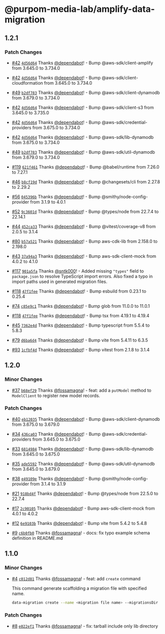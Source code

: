 # @purpom-media-lab/amplify-data-migration

## 1.2.1

### Patch Changes

- [#42](https://github.com/purpom-media-lab/amplify-data-migration/pull/42) [`4d56d64`](https://github.com/purpom-media-lab/amplify-data-migration/commit/4d56d64b72e3a54ad784a2e903bedabb116c51fa) Thanks [@dependabot](https://github.com/apps/dependabot)! - Bump @aws-sdk/client-amplify from 3.645.0 to 3.734.0

- [#42](https://github.com/purpom-media-lab/amplify-data-migration/pull/42) [`4d56d64`](https://github.com/purpom-media-lab/amplify-data-migration/commit/4d56d64b72e3a54ad784a2e903bedabb116c51fa) Thanks [@dependabot](https://github.com/apps/dependabot)! - Bump @aws-sdk/client-cloudformation from 3.645.0 to 3.734.0

- [#49](https://github.com/purpom-media-lab/amplify-data-migration/pull/49) [`b2df783`](https://github.com/purpom-media-lab/amplify-data-migration/commit/b2df7831fe468205ca40222edf95f7ab19c91952) Thanks [@dependabot](https://github.com/apps/dependabot)! - Bump @aws-sdk/client-dynamodb from 3.679.0 to 3.734.0

- [#42](https://github.com/purpom-media-lab/amplify-data-migration/pull/42) [`4d56d64`](https://github.com/purpom-media-lab/amplify-data-migration/commit/4d56d64b72e3a54ad784a2e903bedabb116c51fa) Thanks [@dependabot](https://github.com/apps/dependabot)! - Bump @aws-sdk/client-s3 from 3.645.0 to 3.735.0

- [#42](https://github.com/purpom-media-lab/amplify-data-migration/pull/42) [`4d56d64`](https://github.com/purpom-media-lab/amplify-data-migration/commit/4d56d64b72e3a54ad784a2e903bedabb116c51fa) Thanks [@dependabot](https://github.com/apps/dependabot)! - Bump @aws-sdk/credential-providers from 3.675.0 to 3.734.0

- [#42](https://github.com/purpom-media-lab/amplify-data-migration/pull/42) [`4d56d64`](https://github.com/purpom-media-lab/amplify-data-migration/commit/4d56d64b72e3a54ad784a2e903bedabb116c51fa) Thanks [@dependabot](https://github.com/apps/dependabot)! - Bump @aws-sdk/lib-dynamodb from 3.675.0 to 3.734.0

- [#49](https://github.com/purpom-media-lab/amplify-data-migration/pull/49) [`b2df783`](https://github.com/purpom-media-lab/amplify-data-migration/commit/b2df7831fe468205ca40222edf95f7ab19c91952) Thanks [@dependabot](https://github.com/apps/dependabot)! - Bump @aws-sdk/util-dynamodb from 3.679.0 to 3.734.0

- [#119](https://github.com/purpom-media-lab/amplify-data-migration/pull/119) [`621f461`](https://github.com/purpom-media-lab/amplify-data-migration/commit/621f461618afb2984984c93a01b2db4ad7ee3233) Thanks [@dependabot](https://github.com/apps/dependabot)! - Bump @babel/runtime from 7.26.0 to 7.27.1

- [#46](https://github.com/purpom-media-lab/amplify-data-migration/pull/46) [`b8cf19d`](https://github.com/purpom-media-lab/amplify-data-migration/commit/b8cf19d84e3dd46a4b6511b0304a7b0510b2a43f) Thanks [@dependabot](https://github.com/apps/dependabot)! - Bump @changesets/cli from 2.27.8 to 2.29.2

- [#56](https://github.com/purpom-media-lab/amplify-data-migration/pull/56) [`045396b`](https://github.com/purpom-media-lab/amplify-data-migration/commit/045396b92c03d06ec4c0a4c3e0cc6e853b1aecdd) Thanks [@dependabot](https://github.com/apps/dependabot)! - Bump @smithy/node-config-provider from 3.1.9 to 4.0.1

- [#52](https://github.com/purpom-media-lab/amplify-data-migration/pull/52) [`9c3601d`](https://github.com/purpom-media-lab/amplify-data-migration/commit/9c3601ddc69b5e3c3aaf4bf45826f361682f7595) Thanks [@dependabot](https://github.com/apps/dependabot)! - Bump @types/node from 22.7.4 to 22.14.1

- [#44](https://github.com/purpom-media-lab/amplify-data-migration/pull/44) [`452ca33`](https://github.com/purpom-media-lab/amplify-data-migration/commit/452ca333eabd9a2a282ba015b37dd6725e040e6c) Thanks [@dependabot](https://github.com/apps/dependabot)! - Bump @vitest/coverage-v8 from 2.0.5 to 3.1.4

- [#80](https://github.com/purpom-media-lab/amplify-data-migration/pull/80) [`b57a521`](https://github.com/purpom-media-lab/amplify-data-migration/commit/b57a5219244536df4d25eba8cd7cf5257f52eda3) Thanks [@dependabot](https://github.com/apps/dependabot)! - Bump aws-cdk-lib from 2.158.0 to 2.198.0

- [#43](https://github.com/purpom-media-lab/amplify-data-migration/pull/43) [`37a94a3`](https://github.com/purpom-media-lab/amplify-data-migration/commit/37a94a3d859cab04a03b4022a439fd62a3c196c8) Thanks [@dependabot](https://github.com/apps/dependabot)! - Bump aws-sdk-client-mock from 4.0.2 to 4.1.0

- [#117](https://github.com/purpom-media-lab/amplify-data-migration/pull/117) [`901a5fa`](https://github.com/purpom-media-lab/amplify-data-migration/commit/901a5fafdfdf9e5897533606564cc73f74c7d63d) Thanks [@sntk000](https://github.com/sntk000)! - Added missing `"types"` field to `package.json` to resolve TypeScript import errors. Also fixed a typo in import paths used in generated migration files.

- [#118](https://github.com/purpom-media-lab/amplify-data-migration/pull/118) [`47f1fee`](https://github.com/purpom-media-lab/amplify-data-migration/commit/47f1fee7fa8a22bbd43e87eeac800b1186cd4f71) Thanks [@dependabot](https://github.com/apps/dependabot)! - Bump esbuild from 0.23.1 to 0.25.4

- [#74](https://github.com/purpom-media-lab/amplify-data-migration/pull/74) [`c85e9c1`](https://github.com/purpom-media-lab/amplify-data-migration/commit/c85e9c1295bae5eb4089c514bbc215b77c90f813) Thanks [@dependabot](https://github.com/apps/dependabot)! - Bump glob from 11.0.0 to 11.0.1

- [#118](https://github.com/purpom-media-lab/amplify-data-migration/pull/118) [`47f1fee`](https://github.com/purpom-media-lab/amplify-data-migration/commit/47f1fee7fa8a22bbd43e87eeac800b1186cd4f71) Thanks [@dependabot](https://github.com/apps/dependabot)! - Bump tsx from 4.19.1 to 4.19.4

- [#45](https://github.com/purpom-media-lab/amplify-data-migration/pull/45) [`7362e4d`](https://github.com/purpom-media-lab/amplify-data-migration/commit/7362e4d7f997671d2884b7551d4e819b12c085bc) Thanks [@dependabot](https://github.com/apps/dependabot)! - Bump typescript from 5.5.4 to 5.8.3

- [#79](https://github.com/purpom-media-lab/amplify-data-migration/pull/79) [`d6ba6d4`](https://github.com/purpom-media-lab/amplify-data-migration/commit/d6ba6d4d2ccad36fef64984e94734d7ad59d398a) Thanks [@dependabot](https://github.com/apps/dependabot)! - Bump vite from 5.4.11 to 6.3.5

- [#93](https://github.com/purpom-media-lab/amplify-data-migration/pull/93) [`1cfbf4d`](https://github.com/purpom-media-lab/amplify-data-migration/commit/1cfbf4ddba61e6bc940f10d6ece3461789991107) Thanks [@dependabot](https://github.com/apps/dependabot)! - Bump vitest from 2.1.8 to 3.1.4

## 1.2.0

### Minor Changes

- [#37](https://github.com/purpom-media-lab/amplify-data-migration/pull/37) [`b68ef29`](https://github.com/purpom-media-lab/amplify-data-migration/commit/b68ef29f4d2cb09d7c098ed810e4dc0029533d6b) Thanks [@fossamagna](https://github.com/fossamagna)! - feat: add a `putModel` method to `ModelClient` to register new model records.

### Patch Changes

- [#40](https://github.com/purpom-media-lab/amplify-data-migration/pull/40) [`eb12035`](https://github.com/purpom-media-lab/amplify-data-migration/commit/eb120351108bb1219c88eab85135124c90c18185) Thanks [@dependabot](https://github.com/apps/dependabot)! - Bump @aws-sdk/client-dynamodb from 3.675.0 to 3.679.0

- [#34](https://github.com/purpom-media-lab/amplify-data-migration/pull/34) [`436ca03`](https://github.com/purpom-media-lab/amplify-data-migration/commit/436ca03b117d9ba2b50313a83cc5911d18ef791d) Thanks [@dependabot](https://github.com/apps/dependabot)! - Bump @aws-sdk/credential-providers from 3.645.0 to 3.675.0

- [#33](https://github.com/purpom-media-lab/amplify-data-migration/pull/33) [`6814984`](https://github.com/purpom-media-lab/amplify-data-migration/commit/681498471ec8e2ee514f9428c761ab80236003de) Thanks [@dependabot](https://github.com/apps/dependabot)! - Bump @aws-sdk/lib-dynamodb from 3.645.0 to 3.675.0

- [#35](https://github.com/purpom-media-lab/amplify-data-migration/pull/35) [`ade5592`](https://github.com/purpom-media-lab/amplify-data-migration/commit/ade5592bc39e86329bcecbfc3fdff6a864cf33ec) Thanks [@dependabot](https://github.com/apps/dependabot)! - Bump @aws-sdk/util-dynamodb from 3.645.0 to 3.679.0

- [#38](https://github.com/purpom-media-lab/amplify-data-migration/pull/38) [`e49109e`](https://github.com/purpom-media-lab/amplify-data-migration/commit/e49109e18e1df9cb62b6fa089d3f574662243814) Thanks [@dependabot](https://github.com/apps/dependabot)! - Bump @smithy/node-config-provider from 3.1.4 to 3.1.9

- [#21](https://github.com/purpom-media-lab/amplify-data-migration/pull/21) [`918bd4f`](https://github.com/purpom-media-lab/amplify-data-migration/commit/918bd4f8ae41f0d47db9467791e3de4ba74f2d78) Thanks [@dependabot](https://github.com/apps/dependabot)! - Bump @types/node from 22.5.0 to 22.7.4

- [#17](https://github.com/purpom-media-lab/amplify-data-migration/pull/17) [`2c90105`](https://github.com/purpom-media-lab/amplify-data-migration/commit/2c90105cad0b6441456738fda842789e902bf073) Thanks [@dependabot](https://github.com/apps/dependabot)! - Bump aws-sdk-client-mock from 4.0.1 to 4.0.2

- [#12](https://github.com/purpom-media-lab/amplify-data-migration/pull/12) [`6e9103b`](https://github.com/purpom-media-lab/amplify-data-migration/commit/6e9103bb409552f10fc3f79260c05b894d1ac8a4) Thanks [@dependabot](https://github.com/apps/dependabot)! - Bump vite from 5.4.2 to 5.4.8

- [#9](https://github.com/purpom-media-lab/amplify-data-migration/pull/9) [`c6b0fb0`](https://github.com/purpom-media-lab/amplify-data-migration/commit/c6b0fb01e8c11638e0fed5db52a42ac90710c95d) Thanks [@fossamagna](https://github.com/fossamagna)! - docs: fix typo example schema definition in README.md

## 1.1.0

### Minor Changes

- [#4](https://github.com/purpom-media-lab/amplify-data-migration/pull/4) [`c012d81`](https://github.com/purpom-media-lab/amplify-data-migration/commit/c012d817d296c59345c2f6a1278afa6dac39308d) Thanks [@fossamagna](https://github.com/fossamagna)! - feat: add `create` command

  This command generate scaffolding a migration file with specified name.

  ```sh
  data-migration create --name <migration file name> --migrationsDir <path to migration file directory>
  ```

### Patch Changes

- [#8](https://github.com/purpom-media-lab/amplify-data-migration/pull/8) [`e022ef1`](https://github.com/purpom-media-lab/amplify-data-migration/commit/e022ef1d967deaa8b5ed8f3ceddc583400f40bb7) Thanks [@fossamagna](https://github.com/fossamagna)! - fix: tarball include only lib directory
